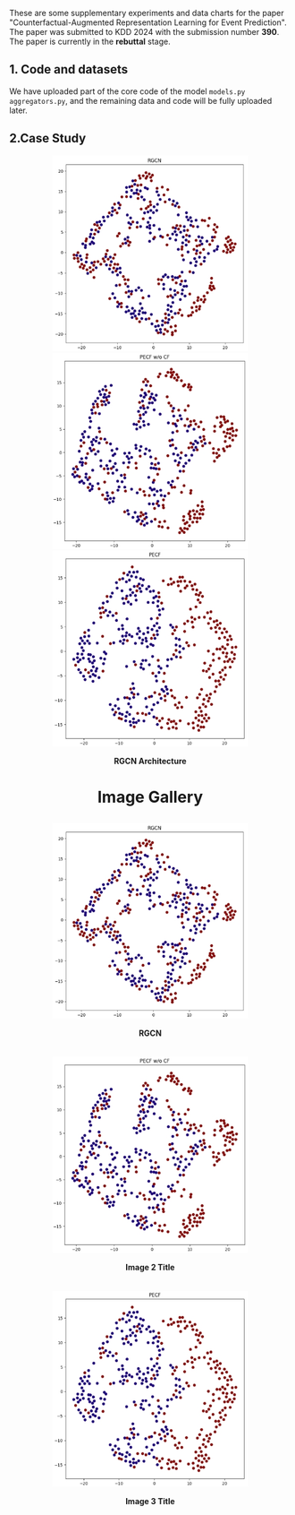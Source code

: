 These are some supplementary experiments and data charts for the paper "Counterfactual-Augmented Representation Learning for Event Prediction". The paper was submitted to KDD 2024 with the submission number **390**. The paper is currently in the **rebuttal** stage.

## 1. Code and datasets

We have uploaded part of the core code of the model `models.py aggregators.py`, and the remaining data and code will be fully uploaded later.

## 2.Case Study
<div style="text-align:center;">
<img src="https://github.com/hucheng-IIE/PECF/blob/main/case_study/RGCN.png" width="350" height="350"/> <img src="https://github.com/hucheng-IIE/PECF/blob/main/case_study/PECF_wo_CF.png" width="350" height="350"> <img src="https://github.com/hucheng-IIE/PECF/blob/main/case_study/PECF.png" width="350" height="350">
<p style="text-align:center; font-weight:bold;">RGCN Architecture</p>
</div>

<body>
    <h1 style="text-align:center;">Image Gallery</h1>
    <div style="display:flex; justify-content:center; flex-wrap:wrap;">
        <div style="margin:10px;">
            <img src="https://github.com/hucheng-IIE/PECF/blob/main/case_study/RGCN.png" alt="Image 1" width="350" height="350">
            <p style="text-align:center; font-weight:bold;">RGCN</p>
        </div>
        <div style="margin:10px;">
            <img src="https://github.com/hucheng-IIE/PECF/blob/main/case_study/PECF_wo_CF.png" alt="Image 2" width="350" height="350">
            <p style="text-align:center; font-weight:bold;">Image 2 Title</p>
        </div>
        <div style="margin:10px;">
            <img src="https://github.com/hucheng-IIE/PECF/blob/main/case_study/PECF.png" alt="Image 3" width="350" height="350">
            <p style="text-align:center; font-weight:bold;">Image 3 Title</p>
        </div>
    </div>
</body>
